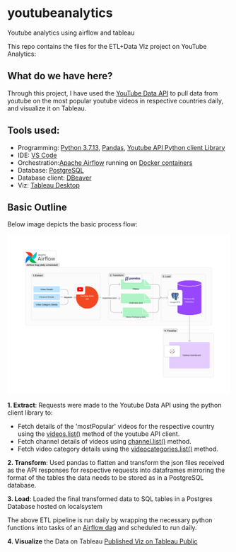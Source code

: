 # youtubeanalytics
 Youtube analytics using airflow and tableau

 This repo contains the files for the ETL+Data VIz project on YouTube Analytics:

## What do we have here?
Through this project, I have used the [YouTube Data API](https://developers.google.com/youtube/v3) to pull data from youtube on the most popular youtube videos in respective countries daily, and visualize it on Tableau.

## Tools used:
- Programming: [Python 3.7.13](https://www.python.org/downloads/release/python-3713/), [Pandas](https://pandas.pydata.org/), [Youtube API Python client Library](https://github.com/googleapis/google-api-python-client)
- IDE: [VS Code](https://code.visualstudio.com/)
- Orchestration:[Apache Airflow](https://airflow.apache.org/) running on [Docker containers](https://www.docker.com/)
- Database: [PostgreSQL](https://www.postgresql.org/)
- Database client: [DBeaver](https://dbeaver.io/)
- Viz: [Tableau Desktop](https://www.tableau.com/support/releases/desktop/2024.1.2)

## Basic Outline

Below image depicts the basic process flow:

![Image depicting workflow](/ELT.png) 

**1. Extract**: Requests were made to the Youtube Data API using the python client library to:
   - Fetch details of the 'mostPopular' videos for the respective country using the [videos.list()](https://googleapis.github.io/google-api-python-client/docs/dyn/youtube_v3.videos.html#list) method of the youtube API client.
   - Fetch channel details of videos using [channel.list()](https://googleapis.github.io/google-api-python-client/docs/dyn/youtube_v3.channels.html#list) method.
   - Fetch video category details using the [videocategories.list()](https://googleapis.github.io/google-api-python-client/docs/dyn/youtube_v3.videoCategories.html#list) method.

**2. Transform**: Used pandas to flatten and transform the json files received as the API responses for respective requests into dataframes mirroring the format of the tables the data needs to be stored as in a PostgreSQL database.

**3. Load**: Loaded the final transformed data to SQL tables in a Postgres Database hosted on localsystem

The above ETL pipeline is run daily by wrapping the necessary python functions into tasks of an [Airflow dag](/youtube_vids.py) and scheduled to run daily.

**4. Visualize** the Data on Tableau [Published Viz on Tableau Public](https://public.tableau.com/app/profile/richard.t.vetticad/viz/PopularYouTubeVideos/WhatstheworldwatchingonYouTube?publish=yes)

